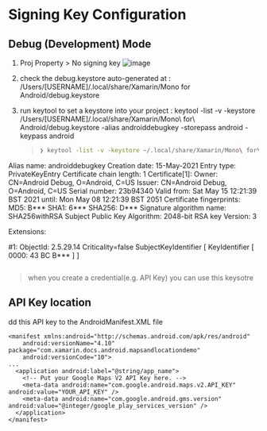 # Signing Key Configuration

## Debug (Development) Mode
1) Proj Property > No signing key
![image](https://user-images.githubusercontent.com/59367560/120312555-c7712800-c2d0-11eb-9f6d-0fe1cd70909a.png)

2) check the debug.keystore auto-generated at : /Users/[USERNAME]/.local/share/Xamarin/Mono for Android/debug.keystore
3) run keytool to set a keystore into your project : keytool -list -v -keystore /Users/[USERNAME]/.local/share/Xamarin/Mono\ for\ Android/debug.keystore -alias androiddebugkey -storepass android -keypass android
   > ```zsh
   > ❯ keytool -list -v -keystore ~/.local/share/Xamarin/Mono\ for\ Android/debug.keystore -alias androiddebugkey -storepass android -keypass android
Alias name: androiddebugkey
Creation date: 15-May-2021
Entry type: PrivateKeyEntry
Certificate chain length: 1
Certificate[1]:
Owner: CN=Android Debug, O=Android, C=US
Issuer: CN=Android Debug, O=Android, C=US
Serial number: 23b94340
Valid from: Sat May 15 12:21:39 BST 2021 until: Mon May 08 12:21:39 BST 2051
Certificate fingerprints:
         MD5:  B***
         SHA1: 6***
         SHA256: D***
Signature algorithm name: SHA256withRSA
Subject Public Key Algorithm: 2048-bit RSA key
Version: 3

Extensions: 

#1: ObjectId: 2.5.29.14 Criticality=false
SubjectKeyIdentifier [
KeyIdentifier [
0000: 43 BC B***
]
]
   > ```

> when you create a credential(e.g. API Key) you can use this keysotre

## API Key location
dd this API key to the AndroidManifest.XML file
```xaml
<manifest xmlns:android="http://schemas.android.com/apk/res/android"
    android:versionName="4.10" package="com.xamarin.docs.android.mapsandlocationdemo"
    android:versionCode="10">
...
  <application android:label="@string/app_name">
    <!-- Put your Google Maps V2 API Key here. -->
    <meta-data android:name="com.google.android.maps.v2.API_KEY" android:value="YOUR_API_KEY" />
    <meta-data android:name="com.google.android.gms.version" android:value="@integer/google_play_services_version" />
  </application>
</manifest>
```
